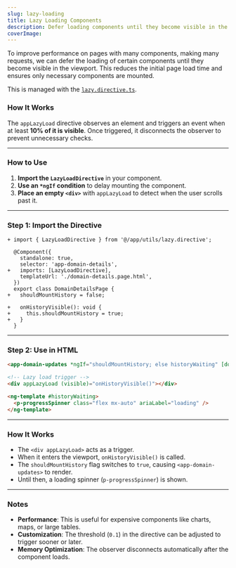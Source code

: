 ```yaml
---
slug: lazy-loading
title: Lazy Loading Components
description: Defer loading components until they become visible in the viewport
coverImage: 
---
```


To improve performance on pages with many components, making many requests, we can defer the loading of certain components until they become visible in the viewport. This reduces the initial page load time and ensures only necessary components are mounted.

This is managed with the [`lazy.directive.ts`](https://github.com/Lissy93/domain-locker/blob/main/src/app/utils/lazy.directive.ts).

### How It Works

The `appLazyLoad` directive observes an element and triggers an event when at least **10% of it is visible**. Once triggered, it disconnects the observer to prevent unnecessary checks.

---

### How to Use

1. **Import the `LazyLoadDirective`** in your component.
2. **Use an `*ngIf` condition** to delay mounting the component.
3. **Place an empty `<div>`** with `appLazyLoad` to detect when the user scrolls past it.

---

### Step 1: Import the Directive

```diff-typescript
+ import { LazyLoadDirective } from '@/app/utils/lazy.directive';

  @Component({
    standalone: true,
    selector: 'app-domain-details',
+   imports: [LazyLoadDirective],
    templateUrl: './domain-details.page.html',
  })
  export class DomainDetailsPage {
+   shouldMountHistory = false;

+   onHistoryVisible(): void {
+     this.shouldMountHistory = true;
+   }
  }
```

---

### Step 2: Use in HTML

```html
<app-domain-updates *ngIf="shouldMountHistory; else historyWaiting" [domainName]="name"></app-domain-updates>

<!-- Lazy load trigger -->
<div appLazyLoad (visible)="onHistoryVisible()"></div>

<ng-template #historyWaiting>
  <p-progressSpinner class="flex mx-auto" ariaLabel="loading" />
</ng-template>
```

--- 

### How It Works

- The `<div appLazyLoad>` acts as a trigger.
- When it enters the viewport, `onHistoryVisible()` is called.
- The `shouldMountHistory` flag switches to `true`, causing `<app-domain-updates>` to render.
- Until then, a loading spinner (`p-progressSpinner`) is shown.

---

### Notes

- **Performance**: This is useful for expensive components like charts, maps, or large tables.
- **Customization**: The threshold (`0.1`) in the directive can be adjusted to trigger sooner or later.
- **Memory Optimization**: The observer disconnects automatically after the component loads.

